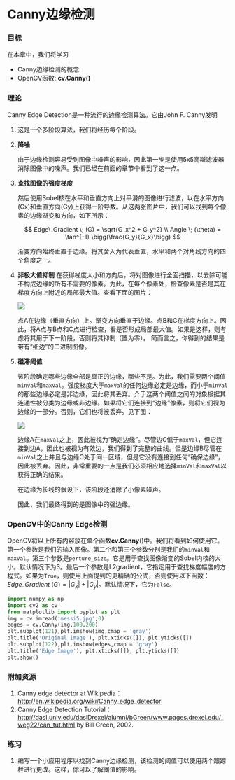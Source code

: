 # Canny边缘检测



   

### 目标
在本章中，我们将学习
- Canny边缘检测的概念
- OpenCV函数: **cv.Canny()**

### 理论

Canny Edge Detection是一种流行的边缘检测算法。它由John F. Canny发明

1. 这是一个多阶段算法，我们将经历每个阶段。


2. **降噪**

   由于边缘检测容易受到图像中噪声的影响，因此第一步是使用5x5高斯滤波器消除图像中的噪声。我们已经在前面的章节中看到了这一点。

3. **查找图像的强度梯度**

   然后使用Sobel核在水平和垂直方向上对平滑的图像进行滤波，以在水平方向(Gx)和垂直方向(Gy)上获得一阶导数。从这两张图片中，我们可以找到每个像素的边缘渐变和方向，如下所示：

   $$
   Edge\_Gradient \; (G) = \sqrt{G_x^2 + G_y^2} \\ Angle \; (\theta) = \tan^{-1} \bigg(\frac{G_y}{G_x}\bigg)
   $$
   
   渐变方向始终垂直于边缘。将其舍入为代表垂直，水平和两个对角线方向的四个角度之一。

4. **非极大值抑制**
    在获得梯度大小和方向后，将对图像进行全面扫描，以去除可能不构成边缘的所有不需要的像素。为此，在每个像素处，检查像素是否是其在梯度方向上附近的局部最大值。查看下面的图片：

    ![](http://qiniu.aihubs.net/nms.jpg)

    点A在边缘（垂直方向）上。渐变方向垂直于边缘。点B和C在梯度方向上。因此，将A点与B点和C点进行检查，看是否形成局部最大值。如果是这样，则考虑将其用于下一阶段，否则将其抑制（置为零）。
    简而言之，你得到的结果是带有“细边”的二进制图像。

5. **磁滞阈值**

   该阶段确定哪些边缘全部是真正的边缘，哪些不是。为此，我们需要两个阈值`minVal`和`maxVal`。强度梯度大于`maxVal`的任何边缘必定是边缘，而小于`minVal`的那些边缘必定是非边缘，因此将其丢弃。介于这两个阈值之间的对象根据其连通性被分类为边缘或非边缘。如果将它们连接到“边缘”像素，则将它们视为边缘的一部分。否则，它们也将被丢弃。见下图：

    ![](http://qiniu.aihubs.net/hysteresis.jpg)
   
   边缘A在`maxVal`之上，因此被视为“确定边缘”。尽管边C低于`maxVal`，但它连接到边A，因此也被视为有效边，我们得到了完整的曲线。但是边缘B尽管在`minVal`之上并且与边缘C处于同一区域，但是它没有连接到任何“确保边缘”，因此被丢弃。因此，非常重要的一点是我们必须相应地选择`minVal`和`maxVal`以获得正确的结果。

    在边缘为长线的假设下，该阶段还消除了小像素噪声。

    因此，我们最终得到的是图像中的强边缘。

### OpenCV中的Canny Edge检测

OpenCV将以上所有内容放在单个函数**cv.Canny**()中。我们将看到如何使用它。第一个参数是我们的输入图像。第二个和第三个参数分别是我们的`minVal`和`maxVal`。第三个参数是`perture_size`。它是用于查找图像渐变的Sobel内核的大小。默认情况下为3。最后一个参数是L2gradient，它指定用于查找梯度幅度的方程式。如果为`True`，则使用上面提到的更精确的公式，否则使用以下函数：$Edge\_Gradient \; (G) = |G_x| + |G_y|$。默认情况下，它为`False`。

```python
import numpy as np
import cv2 as cv
from matplotlib import pyplot as plt
img = cv.imread('messi5.jpg',0)
edges = cv.Canny(img,100,200)
plt.subplot(121),plt.imshow(img,cmap = 'gray')
plt.title('Original Image'), plt.xticks([]), plt.yticks([])
plt.subplot(122),plt.imshow(edges,cmap = 'gray')
plt.title('Edge Image'), plt.xticks([]), plt.yticks([])
plt.show()
```

### 附加资源

1. Canny edge detector at Wikipedia：http://en.wikipedia.org/wiki/Canny_edge_detector
2. Canny Edge Detection Tutorial：http://dasl.unlv.edu/daslDrexel/alumni/bGreen/www.pages.drexel.edu/_weg22/can_tut.html by Bill Green, 2002.

### 练习

1. 编写一个小应用程序以找到Canny边缘检测，该检测的阈值可以使用两个跟踪栏进行更改。这样，你可以了解阈值的影响。